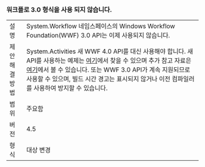 ### <a name="workflow-30-types-are-obsolete"></a>워크플로 3.0 형식을 사용 되지 않습니다.

|   |   |
|---|---|
|설명|System.Workflow 네임스페이스의 Windows Workflow Foundation(WWF) 3.0 API는 이제 사용되지 않습니다.|
|제안 해결 방법|System.Activities 새 WWF 4.0 API를 대신 사용해야 합니다. 새 API를 사용하는 예제는 [여기](~/docs/framework/windows-workflow-foundation/how-to-update-the-definition-of-a-running-workflow-instance.md)에서 찾을 수 있으며 추가 참고 자료은 [여기](http://blogs.msdn.com/b/workflowteam/archive/2012/02/08/deprecatingwf3.aspx)에서 볼 수 있습니다. 또는 WWF 3.0 API가 계속 지원되므로 사용할 수 있으며, 빌드 시간 경고는 표시되지 않거나 이전 컴파일러를 사용하여 방지할 수 있습니다.|
|범위|주요함|
|버전|4.5|
|형식|대상 변경|

